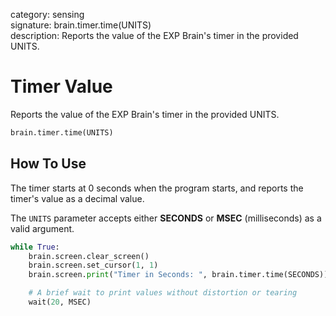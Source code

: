 category: sensing  
signature: brain.timer.time(UNITS)  
description: Reports the value of the EXP Brain's timer in the provided UNITS.

# Timer Value

Reports the value of the EXP Brain's timer in the provided UNITS.

```python
brain.timer.time(UNITS)
```

## How To Use

The timer starts at 0 seconds when the program starts, and reports the timer's value as a decimal value.

The `UNITS` parameter accepts either **SECONDS** or **MSEC** (milliseconds) as a valid argument.

```python
while True:
    brain.screen.clear_screen()
    brain.screen.set_cursor(1, 1)
    brain.screen.print("Timer in Seconds: ", brain.timer.time(SECONDS))

    # A brief wait to print values without distortion or tearing
    wait(20, MSEC)
```
	
<advanced>
</advanced>
